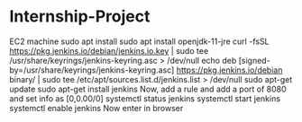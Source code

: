 # Internship-Project

EC2 machine
sudo apt install
sudo apt install openjdk-11-jre
curl -fsSL https://pkg.jenkins.io/debian/jenkins.io.key | sudo tee /usr/share/keyrings/jenkins-keyring.asc > /dev/null
echo deb [signed-by=/usr/share/keyrings/jenkins-keyring.asc] https://pkg.jenkins.io/debian binary/ | sudo tee /etc/apt/sources.list.d/jenkins.list > /dev/null
sudo apt-get update
sudo apt-get install jenkins
Now, add a rule and add a port of 8080 and set info as [0,0.00/0]
systemctl status jenkins
systemctl start jenkins
systemctl enable jenkins
Now enter <public IP add of EC2 machine:8080> in browser
